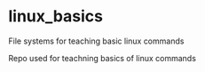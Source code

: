 # linux_basics
File systems for teaching basic linux commands 


Repo used for teachning basics of linux commands 
